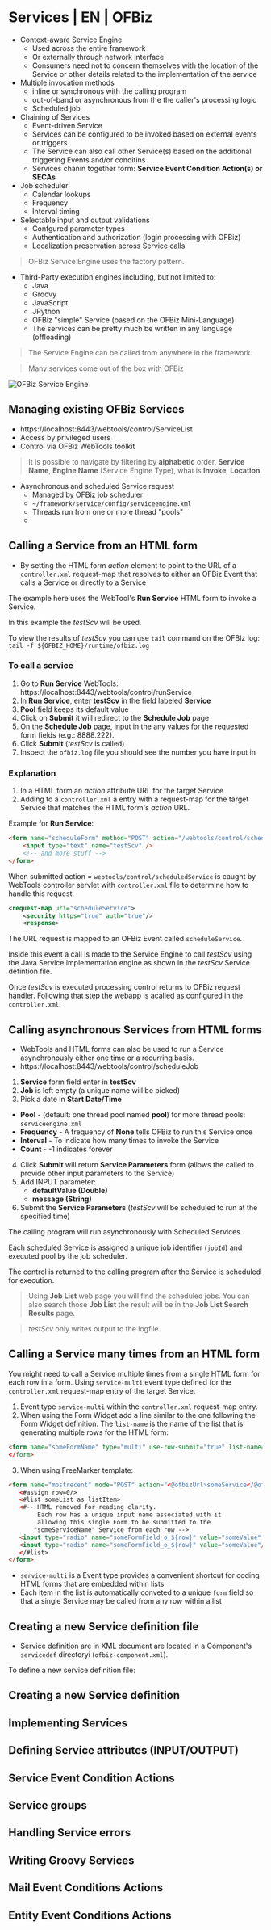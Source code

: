 # Services | EN | OFBiz
- Context-aware Service Engine
    - Used across the entire framework
    - Or externally through network interface
    - Consumers need not to concern themselves with the location of the Service or other details related to the implementation of the service
- Multiple invocation methods
    - inline or synchronous with the calling program
    - out-of-band or asynchronous from the the caller's processing logic
    - Scheduled job
- Chaining of Services
    - Event-driven Service
    - Services can be configured to be invoked based on external events or triggers
    - The Service can also call other Service(s) based on the additional triggering Events and/or conditins
    - Services chanin together form: **Service Event Condition Action(s) or SECAs**
- Job scheduler
    - Calendar lookups
    - Frequency
    - Interval timing
- Selectable input and output validations
    - Confgured parameter types
    - Authentication and authorization (login processing with OFBiz)
    - Localization preservation across Service calls

> OFBiz Service Engine uses the factory pattern.

- Third-Party execution engines including, but not limited to: 
    - Java
    - Groovy
    - JavaScript
    - JPython
    - OFBiz "simple" Service (based on the OFBiz Mini-Language)
    - The services can be pretty much be written in any language (offloading)

> The Service Engine can be called from anywhere in the framework.

> Many services come out of the box with OFBiz

![OFBiz Service Engine](../assets/OFBiz-Service-engine.svg)

## Managing existing OFBiz Services
- https://localhost:8443/webtools/control/ServiceList
- Access by privileged users
- Control via OFBiz WebTools toolkit

> It is possible to navigate by filtering by **alphabetic** order, **Service Name**, **Engine Name** (Service Engine Type), what is **Invoke**, **Location**.

- Asynchronous and scheduled Service request
    - Managed by OFBiz job scheduler
    - `~/framework/service/config/serviceengine.xml`
    - Threads run from one or more thread "pools"
    - 

## Calling a Service from an HTML form
- By setting the HTML form *action* element to point to the URL of a `controller.xml` request-map that resolves to either an OFBiz Event that calls a Service or directly to a Service

The example here uses the WebTool's **Run Service** HTML form to invoke a Service.

In this example the *testScv* will be used.

To view the results of *testScv* you can use `tail` command on the OFBIz log: `tail -f ${OFBIZ_HOME}/runtime/ofbiz.log`

### To call a service
1. Go to **Run Service** WebTools: https://localhost:8443/webtools/control/runService
2. In **Run Service**, enter **testScv** in the field labeled **Service**
3. **Pool** field keeps its default value
4. Click on **Submit** it will redirect to the **Schedule Job** page
5. On the **Schedule Job** page, input in the any values for the requested form fields (e.g.: 8888.222).
6. Click **Submit** (*testScv* is called)
7. Inspect the `ofbiz.log` file you should see the number you have input in

### Explanation
1. In a HTML form an *action* attribute URL for the target Service
2. Adding to a `controller.xml` a entry with a request-map for the target Service that matches the HTML form's *action* URL.

Example for **Run Service**: 
```html
<form name="scheduleForm" method="POST" action="/webtools/control/scheduleService">
    <input type="text" name="testScv" />
    <!-- and more stuff -->
</form>
```

When submitted action = `webtools/control/scheduledService` is caught by WebTools controller servlet with `controller.xml` file to determine how to handle this request.

```xml
<request-map uri="scheduleService">
    <security https="true" auth="true"/>
    <response>
```

The URL request is mapped to an OFBiz Event called `scheduleService`.

Inside this event a call is made to the Service Engine to call *testScv* using the Java Service implementation engine as shown in the *testScv* Service defintion file.

Once *testScv* is executed processing control returns to OFBiz request handler. Following that step the webapp is acalled as configured in the `controller.xml`.

## Calling asynchronous Services from HTML forms
- WebTools and HTML forms can also be used to run a Service asynchronously either one time or a recurring basis.
- https://localhost:8443/webtools/control/scheduleJob

1. **Service** form field enter in **testScv**
2. **Job** is left empty (a unique name will be picked)
3. Pick a date in **Start Date/Time**

- **Pool** - (default: one thread pool named **pool**) for more thread pools: `serviceengine.xml`
- **Frequency** - A frequency of **None** tells OFBiz to run this Service once
- **Interval** - To indicate how many times to invoke the Service
- **Count** - -1 indicates forever

4. Click **Submit** will return **Service Parameters** form (allows the called to provide other input parameters to the Service)
5. Add INPUT parameter: 
    - **defaultValue (Double)**
    - **message (String)**
6. Submit the **Service Parameters** (*testScv* will be scheduled to run at the specified time)

The calling program will run asynchronously with Scheduled Services.

Each scheduled Service is assigned a unique job identifier (`jobId`) and executed pool by the job scheduler.

The control is returned to the calling program after the Service is scheduled for execution.

> Using **Job List** web page you will find the scheduled jobs. You can also search those **Job List** the result will be in the **Job List Search Results** page.

> *testScv* only writes output to the logfile.

## Calling a Service many times from an HTML form
You might need to call a Service multiple times from a single HTML form for each row in a form. Using `service-multi` event type defined for the `controller.xml` request-map entry of the target Service.

1. Event type `service-multi` within the `controller.xml` request-map entry.
2. When using the Form Widget add a line similar to the one following the Form Widget definition. The `list-name` is the name of the list that is generating multiple rows for the HTML form: 
```html
<form name="someFormName" type="multi" use-row-submit="true" list-name="someList" target="someServiceName" ...
</form>
```
3. When using FreeMarker template: 
```html
<form name="mostrecent" mode="POST" action="<@ofbizUrl>someService</@ofbizUrl>"/>
   <#assign row=0/>
   <#list someList as listItem>
   <#-- HTML removed for reading clarity.
        Each row has a unique input name associated with it
        allowing this single Form to be submitted to the
       "someServiceName" Service from each row -->
   <input type="radio" name="someFormField_o_${row}" value="someValue" checked/>
   <input type="radio" name="someFormField_o_${row}" value="someValue"/>
   </#list>
</form>
```

- `service-multi` is a Event type provides a convenient shortcut for coding HTML forms that are embedded within lists
- Each item in the list is automatically conveted to a unique `form` field so that a single Service may be called from any row within a list

## Creating a new Service definition file
- Service definition are in XML document are located in a Component's `servicedef` directoryi (`ofbiz-component.xml`).

To define a new service definition file: 


## Creating a new Service definition

## Implementing Services

## Defining Service attributes (INPUT/OUTPUT)

## Service Event Condition Actions

## Service groups

## Handling Service errors

## Writing Groovy Services

## Mail Event Conditions Actions

## Entity Event Conditions Actions

